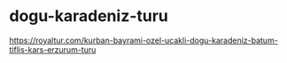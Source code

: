 # dogu-karadeniz-turu
https://royaltur.com/kurban-bayrami-ozel-ucakli-dogu-karadeniz-batum-tiflis-kars-erzurum-turu
